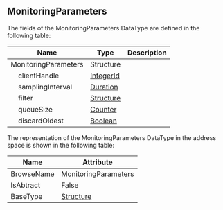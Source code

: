 <!-- datatype -->
## MonitoringParameters
<!-- end of description -->
The fields of the MonitoringParameters DataType are defined in the following table:  

|Name|Type|Description|
|---|---|---|
|MonitoringParameters|Structure||
|&nbsp;&nbsp;&nbsp;&nbsp;clientHandle|[IntegerId](../../../Part4/DataTypes/IntegerId/readme.md)||
|&nbsp;&nbsp;&nbsp;&nbsp;samplingInterval|[Duration](../../../Part3/DataTypes/Duration/readme.md)||
|&nbsp;&nbsp;&nbsp;&nbsp;filter|[Structure](../../../Part3/DataTypes/Structure/readme.md)||
|&nbsp;&nbsp;&nbsp;&nbsp;queueSize|[Counter](../../../Part4/DataTypes/Counter/readme.md)||
|&nbsp;&nbsp;&nbsp;&nbsp;discardOldest|[Boolean](../../../Part3/DataTypes/Boolean/readme.md)||

The representation of the MonitoringParameters DataType in the address space is shown in the following table:  

|Name|Attribute|
|---|---|
|BrowseName|MonitoringParameters|
|IsAbtract|False|
|BaseType|[Structure](../../../Part3/DataTypes/Structure/readme.md)|

